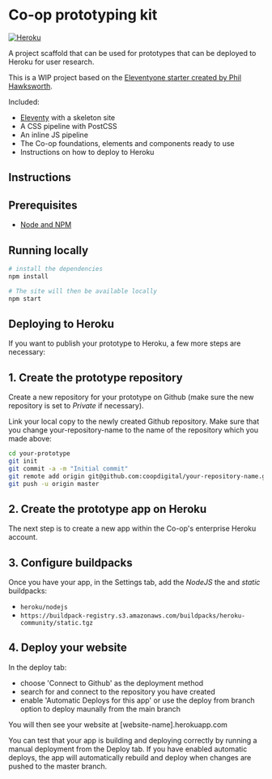 # Co-op prototyping kit

[![Heroku](https://heroku-badge.herokuapp.com/?app=eleventy-prototyping-kit)](https://eleventy-prototyping-kit.herokuapp.com/)

A project scaffold that can be used for prototypes that can be deployed to Heroku for user research.

This is a WIP project based on the [Eleventyone starter created by Phil Hawksworth](https://github.com/philhawksworth/eleventyone).

Included:

- [Eleventy](https://11ty.io) with a skeleton site
- A CSS pipeline with PostCSS
- An inline JS pipeline
- The Co-op foundations, elements and components ready to use
- Instructions on how to deploy to Heroku


## Instructions

## Prerequisites

- [Node and NPM](https://nodejs.org/)

## Running locally

```bash
# install the dependencies
npm install

# The site will then be available locally
npm start
```

## Deploying to Heroku

If you want to publish your prototype to Heroku, a few more steps are necessary:

## 1. Create the prototype repository

Create a new repository for your prototype on Github (make sure the new repository is set to _Private_ if necessary).

Link your local copy to the newly created Github repository. Make sure that you change your-repository-name to the name of the repository which you made above:
```sh
cd your-prototype
git init
git commit -a -m "Initial commit"
git remote add origin git@github.com:coopdigital/your-repository-name.git
git push -u origin master
```

## 2. Create the prototype app on Heroku
The next step is to create a new app within the Co-op's enterprise Heroku account. 

## 3. Configure buildpacks
Once you have your app, in the Settings tab, add the _NodeJS_ the and _static_  buildpacks:
- `heroku/nodejs`
- `https://buildpack-registry.s3.amazonaws.com/buildpacks/heroku-community/static.tgz`


## 4. Deploy your website
In the deploy tab:
- choose 'Connect to Github' as the deployment method
- search for and connect to the repository you have created
- enable 'Automatic Deploys for this app' or use the deploy from branch option to deploy maunally from the main branch

You will then see your website at [website-name].herokuapp.com

You can test that your app is building and deploying correctly by running a manual deployment from the Deploy tab. If you have enabled automatic deploys, the app will automatically rebuild and deploy when changes are pushed to the master branch.